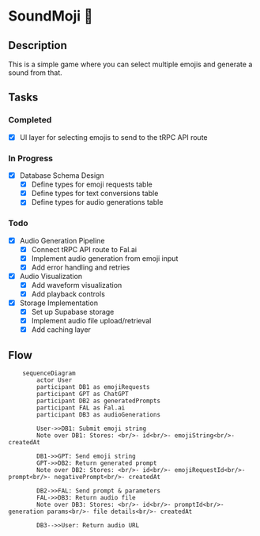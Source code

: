 # SoundMoji 🎵

## Description

This is a simple game where you can select multiple emojis and generate a sound from that.

## Tasks

### Completed
- [x] UI layer for selecting emojis to send to the tRPC API route

### In Progress
- [X] Database Schema Design
  - [X] Define types for emoji requests table
  - [X] Define types for text conversions table
  - [X] Define types for audio generations table

### Todo
- [X] Audio Generation Pipeline
  - [X] Connect tRPC API route to Fal.ai
  - [X] Implement audio generation from emoji input
  - [X] Add error handling and retries
- [X] Audio Visualization
  - [X] Add waveform visualization
  - [X] Add playback controls
- [X] Storage Implementation
  - [X] Set up Supabase storage
  - [X] Implement audio file upload/retrieval
  - [X] Add caching layer

## Flow

```mermaid
    sequenceDiagram
        actor User
        participant DB1 as emojiRequests
        participant GPT as ChatGPT
        participant DB2 as generatedPrompts
        participant FAL as Fal.ai
        participant DB3 as audioGenerations

        User->>DB1: Submit emoji string
        Note over DB1: Stores: <br/>- id<br/>- emojiString<br/>- createdAt

        DB1->>GPT: Send emoji string
        GPT->>DB2: Return generated prompt
        Note over DB2: Stores: <br/>- id<br/>- emojiRequestId<br/>- prompt<br/>- negativePrompt<br/>- createdAt

        DB2->>FAL: Send prompt & parameters
        FAL->>DB3: Return audio file
        Note over DB3: Stores: <br/>- id<br/>- promptId<br/>- generation params<br/>- file details<br/>- createdAt

        DB3-->>User: Return audio URL
```

